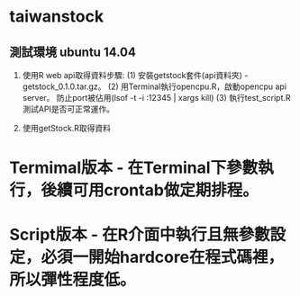 # taiwanstock

## 測試環境 ubuntu 14.04
1. 使用R web api取得資料步驟:
(1) 安裝getstock套件(api資料夾) - getstock_0.1.0.tar.gz。
(2) 用Terminal執行opencpu.R，啟動opencpu api server。
防止port被佔用(lsof -t -i :12345 | xargs kill)
(3) 執行test_script.R測試API是否可正常運作。

2. 使用getStock.R取得資料
# Termimal版本 - 在Terminal下參數執行，後續可用crontab做定期排程。
# Script版本 - 在R介面中執行且無參數設定，必須一開始hardcore在程式碼裡，所以彈性程度低。
